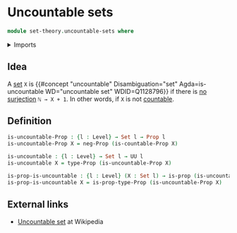 # Uncountable sets

```agda
module set-theory.uncountable-sets where
```

<details><summary>Imports</summary>

```agda
open import foundation.negation
open import foundation.propositions
open import foundation.sets
open import foundation.universe-levels

open import set-theory.countable-sets
```

</details>

## Idea

A [set](foundation-core.sets.md) `X` is
{{#concept "uncountable" Disambiguation="set" Agda=is-uncountable WD="uncountable set" WDID=Q1128796}}
if there is [no](foundation-core.negation.md)
[surjection](foundation.surjective-maps.md) `ℕ → X + 1`. In other words, if `X`
is not [countable](set-theory.countable-sets.md).

## Definition

```agda
is-uncountable-Prop : {l : Level} → Set l → Prop l
is-uncountable-Prop X = neg-Prop (is-countable-Prop X)

is-uncountable : {l : Level} → Set l → UU l
is-uncountable X = type-Prop (is-uncountable-Prop X)

is-prop-is-uncountable : {l : Level} (X : Set l) → is-prop (is-uncountable X)
is-prop-is-uncountable X = is-prop-type-Prop (is-uncountable-Prop X)
```

## External links

- [Uncountable set](https://en.wikipedia.org/wiki/Uncountable_set) at Wikipedia

